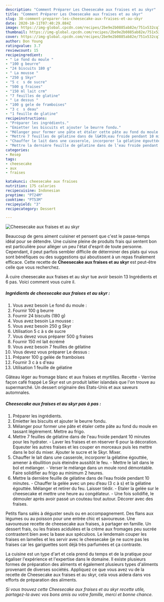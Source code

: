 ```yaml
---
description: "Comment Préparer Les Cheesecake aux fraises et au skyr"
title: "Comment Préparer Les Cheesecake aux fraises et au skyr"
slug: 38-comment-preparer-les-cheesecake-aux-fraises-et-au-skyr
date: 2020-10-11T07:40:29.884Z
image: https://img-global.cpcdn.com/recipes/2be9e2b0885ab82e/751x532cq70/cheesecake-aux-fraises-et-au-skyr-photo-principale-de-la-recette.jpg
thumbnail: https://img-global.cpcdn.com/recipes/2be9e2b0885ab82e/751x532cq70/cheesecake-aux-fraises-et-au-skyr-photo-principale-de-la-recette.jpg
cover: https://img-global.cpcdn.com/recipes/2be9e2b0885ab82e/751x532cq70/cheesecake-aux-fraises-et-au-skyr-photo-principale-de-la-recette.jpg
author: Don Young
ratingvalue: 3.7
reviewcount: 15
recipeingredient:
- " Le fond du moule "
- "100 g beurre"
- "24 biscuits 180 g"
- " La mousse "
- "250 g Skyr"
- "5 c  s de sucre"
- "500 g fraises"
- "150 ml lait crm"
- "7 feuilles de glatine"
- " Le dessus "
- "100 g gele de framboises"
- "3 c  s deau"
- "1 feuille de glatine"
recipeinstructions:
- "Préparer les ingrédients."
- "Emietter les biscuits et ajouter le beurre fondu."
- "Mélanger pour former une pâte et étaler cette pâte au fond du moule en tassant légèrement. Mettre au frigo."
- "Mettre 7 feuilles de gélatine dans de l&#39;eau froide pendant 10 minutes pour les hydrater. Laver les fraises et en réserver 6 pour la décoration. Equeuter les autres fraises et les couper en morceaux puis les mettre dans le bol du mixer. Ajouter le sucre et le Skyr. Mixer."
- "Chauffer le lait dans une casserole, incorporer la gélatine égouttée, amener à ébullition puis éteindre aussitôt le feu. Mettre le lait dans le bol et mélanger.  Verser le mélange dans un moule rond démontable. Faire solidifier au frigo au minimum 2 heures."
- "Mettre la dernière feuille de gélatine dans de l’eau froide pendant 10 minutes. Chauffer la gelée avec un peu d’eau (3 c à s) et la gélatine égouttée. Mélanger et retirer du feu. Laisser tiédir. Etaler la gelée sur le cheesecake et mettre une heure au congélateur. Une fois solidifié, le démouler après avoir passé un couteau tout autour. Décorer avec des fraises."
categories:
- Resep
tags:
- cheesecake
- aux
- fraises

katakunci: cheesecake aux fraises 
nutrition: 175 calories
recipecuisine: Indonesian
preptime: "PT24M"
cooktime: "PT53M"
recipeyield: "3"
recipecategory: Dessert

---
```



![Cheesecake aux fraises et au skyr](https://img-global.cpcdn.com/recipes/2be9e2b0885ab82e/751x532cq70/cheesecake-aux-fraises-et-au-skyr-photo-principale-de-la-recette.jpg)

Beaucoup de gens aiment cuisiner et pensent que c'est le passe-temps idéal pour se détendre. Une cuisine pleine de produits frais qui sentent bon est particulière pour alléger un peu l'état d'esprit de toute personne. Cependant, il peut parfois sembler difficile de déterminer des plats qui vous sont bénéfiques ou des suggestions qui aboutissent à un repas finalement efficace. Cette recette de <strong> Cheesecake aux fraises et au skyr </strong> est peut-être celle que vous recherchez.

<!--inarticleads1-->

À cuire cheesecake aux fraises et au skyr tue avoir besoin 13 Ingrédients et 6 pas. Voici comment vous cuire il.

##### Ingrédients de cheesecake aux fraises et au skyr :

1. Vous avez besoin  Le fond du moule :
1. Fournir 100 g beurre
1. Fournir 24 biscuits (180 g)
1. Vous avez besoin  La mousse :
1. Vous avez besoin 250 g Skyr
1. Utilisation 5 c à s de sucre
1. Vous devez vous préparer 500 g fraises
1. Fournir 150 ml lait écrémé
1. Vous avez besoin 7 feuilles de gélatine
1. Vous devez vous préparer  Le dessus :
1. Préparer 100 g gelée de framboises
1. Fournir 3 c à s d&#39;eau
1. Utilisation 1 feuille de gélatine


Gâteau léger au fromage blanc et aux fraises et myrtilles. Recette - Verrine façon café frappé Le Skyr est un produit laitier islandais que l&#39;on trouve au supermarché. Un dessert originaire des Etats-Unis et aux saveurs automnales. 

<!--inarticleads2-->

##### Cheesecake aux fraises et au skyr pas à pas :

1. Préparer les ingrédients.
1. Emietter les biscuits et ajouter le beurre fondu.
1. Mélanger pour former une pâte et étaler cette pâte au fond du moule en tassant légèrement. Mettre au frigo.
1. Mettre 7 feuilles de gélatine dans de l&#39;eau froide pendant 10 minutes pour les hydrater. - Laver les fraises et en réserver 6 pour la décoration. Equeuter les autres fraises et les couper en morceaux puis les mettre dans le bol du mixer. Ajouter le sucre et le Skyr. Mixer.
1. Chauffer le lait dans une casserole, incorporer la gélatine égouttée, amener à ébullition puis éteindre aussitôt le feu. - Mettre le lait dans le bol et mélanger.  - Verser le mélange dans un moule rond démontable. Faire solidifier au frigo au minimum 2 heures.
1. Mettre la dernière feuille de gélatine dans de l’eau froide pendant 10 minutes. - Chauffer la gelée avec un peu d’eau (3 c à s) et la gélatine égouttée. Mélanger et retirer du feu. Laisser tiédir. - Etaler la gelée sur le cheesecake et mettre une heure au congélateur. - Une fois solidifié, le démouler après avoir passé un couteau tout autour. Décorer avec des fraises.


Petits flans salés à déguster seuls ou en accompagnement. Des flans aux légumes ou au poisson pour une entrée chic et savoureuse. Une savoureuse recette de cheesecake aux fraises, à partager en famille. Un dessert frais, ou les fraises acidulées et la crème aux fromages peu sucrée contrastent bien avec la base aux spéculoos. Le lendemain couper les fraises en lamelles et les servir avec le cheesecake (je ne sucre pas les fraises car les gariguettes sont déjà très parfumées et ça contraste. 

<!--inarticleads1-->

<p>
La cuisine est un type d'art et cela prend du temps et de la pratique pour égaliser l'expérience et l'expertise dans le domaine. Il existe plusieurs formes de préparation des aliments et également plusieurs types d'aliments provenant de diverses sociétés. Appliquez ce que vous avez vu de la recette de Cheesecake aux fraises et au skyr, cela vous aidera dans vos efforts de préparation des aliments.
</p>

<p>
<i>Si vous trouvez cette Cheesecake aux fraises et au skyr recette utile, partagez-la avec vos bons amis ou votre famille, merci et bonne chance.</i>
</p>
